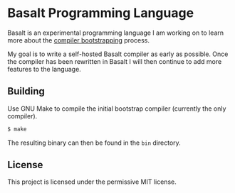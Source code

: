# Basalt Programming Language

Basalt is an experimental programming language I am working on to learn more about the
[compiler bootstrapping](https://en.wikipedia.org/wiki/Bootstrapping_(compilers)) process.

My goal is to write a self-hosted Basalt compiler as early as possible. Once the compiler has been
rewritten in Basalt I will then continue to add more features to the language.

## Building

Use GNU Make to compile the initial bootstrap compiler (currently the only compiler).

```sh
$ make
```

The resulting binary can then be found in the `bin` directory.

## License

This project is licensed under the permissive MIT license.
